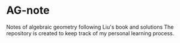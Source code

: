 # AG-note
Notes of algebraic geometry following Liu's book and solutions
The repository is created to keep track of my personal learning process. 
